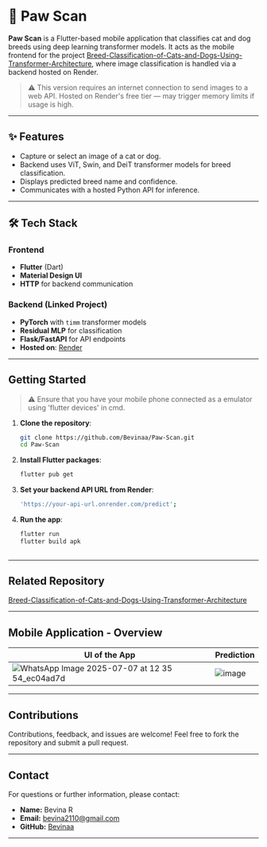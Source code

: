 # 🐾 Paw Scan

**Paw Scan** is a Flutter-based mobile application that classifies cat and dog breeds using deep learning transformer models. It acts as the mobile frontend for the project [Breed-Classification-of-Cats-and-Dogs-Using-Transformer-Architecture](https://github.com/Bevinaa/Breed-Classification-of-Cats-and-Dogs-Using-Transformer-Architecture), where image classification is handled via a backend hosted on Render.

> ⚠️ This version requires an internet connection to send images to a web API. Hosted on Render's free tier — may trigger memory limits if usage is high.

---

## ✨ Features

-  Capture or select an image of a cat or dog.
-  Backend uses ViT, Swin, and DeiT transformer models for breed classification.
-  Displays predicted breed name and confidence.
-  Communicates with a hosted Python API for inference.

---

## 🛠 Tech Stack

### Frontend
- **Flutter** (Dart)
- **Material Design UI**
- **HTTP** for backend communication

### Backend (Linked Project)
- **PyTorch** with `timm` transformer models
- **Residual MLP** for classification
- **Flask/FastAPI** for API endpoints
- **Hosted on**: [Render](https://render.com)

---

##  Getting Started
> ⚠️ Ensure that you have your mobile phone connected as a emulator using 'flutter devices' in cmd.
1. **Clone the repository**:
   ```bash
   git clone https://github.com/Bevinaa/Paw-Scan.git
   cd Paw-Scan
   ```
2. **Install Flutter packages**:
   ```bash
   flutter pub get
   ```
3. **Set your backend API URL from Render**:
   ```bash
   'https://your-api-url.onrender.com/predict';
   ```
4. **Run the app**:
   ```bash
   flutter run
   flutter build apk
  
---

## Related Repository

[Breed-Classification-of-Cats-and-Dogs-Using-Transformer-Architecture](https://github.com/Bevinaa/Breed-Classification-of-Cats-and-Dogs-Using-Transformer-Architecture)

---

## Mobile Application - Overview 

| UI of the App | Prediction |
|------------|--------------|
| ![WhatsApp Image 2025-07-07 at 12 35 54_ec04ad7d](https://github.com/user-attachments/assets/20b61622-68b9-41bc-a921-897367f6cb82) | ![image](https://github.com/user-attachments/assets/4f2b1f02-1fe6-4146-b9d9-e815a7c738a4) |

---

## Contributions

Contributions, feedback, and issues are welcome! Feel free to fork the repository and submit a pull request.

---

## Contact

For questions or further information, please contact:

- **Name:** Bevina R
- **Email:** bevina2110@gmail.com
- **GitHub:** [Bevinaa](https://github.com/Bevinaa)

---

